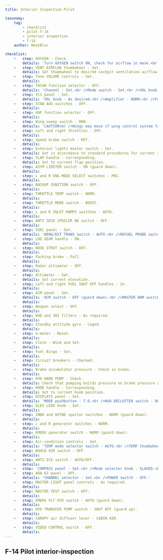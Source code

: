 ```yaml
---
title: Interior Inspection Pilot

taxonomy:
    tag:
        - checklist
        - pilot f-14
        - interior inspection
        - f-14
    author: HeatBlur

checklist:
    -   step: OXYGEN - Check.
        details: 'Turn OXYGEN switch ON, check for airflow in mask.<br />Turn OXYGEN switch OFF, check for no airflow.'
    -   step: VENT AIRFLOW thumbwheel - Set.
        details: Set thumbwheel to desired cockpit ventilation airflow.
    -   step: Tone VOLUME controls - Set.
        details: 
    -   step: TACAN function selector - OFF.
        details: 'Channel - Set.<br />Mode switch - Set.<br />VOL knob - Counterclockwise.'    
    -   step: ICS panel - Set.
        details: 'VOL knob - As desired.<br />Amplifier - NORM.<br />Function selector - COLD MIC.'    
    -   step: STAB AUG switches - OFF.
        details: 
    -   step: UHF function selector - OFF.
        details:
    -   step: Wing-sweep switch - MAN.
        details: 'CAUTION<br />Wings may move if wing control system fails<br />with electrical and/or hydraulic power on.'
    -   step: Left and right throttles - OFF.
        details: 
    -   step: Speed brake switch - RET.
        details: 
    -   step: Exterior lights master switch - Set.
        details: Set in accordance to standard procedures for current situation.
    -   step: FLAP handle - Corresponding.
        details: Set to current flap position.
    -   step: ASYM LIMITER switch - ON (guard down).
        details: 
    -   step: L and R ENG MODE SELECT switches - PRI.
        details: 
    -   step: BACKUP IGNITION switch - OFF.
        details: 
    -   step: THROTTLE TEMP switch - NORM.
        details: 
    -   step: THROTTLE MODE switch - BOOST.
        details: 
    -   step: L and R INLET RAMPS switches - AUTO.
        details: 
    -   step: ANTI SKID SPOILER BK switch - OFF.
        details: 
    -   step: FUEL panel - Set.
        details: 'WING/EXT TRANS switch - AUTO.<br />REFUEL PROBE switch - RET.<br />DUMP switch - OFF.<br />FEED switch - NORM (guard down).'    
    -   step: LDG GEAR handle - DN.
        details: 
    -   step: NOSE STRUT switch - OFF.
        details: 
    -   step: Parking brake - Pull.
        details: 
    -   step: Radar altimeter - OFF.
        details: 
    -   step: Altimeter - Set.
        details: Set current elevation.
    -   step: Left and right FUEL SHUT OFF handles - In.
        details: 
    -   step: ACM panel - Set.
        details: 'ACM switch - OFF (guard down).<br />MASTER ARM switch - OFF (guard down).'
        details: 
    -   step: Weapon select - OFF.
        details: 
    -   step: HUD and VDI filters - As required.
        details: 
    -   step: Standby attitude gyro - Caged.
        details: 
    -   step: G-meter - Reset.
        details: 
    -   step: Clock - Wind and Set.
        details: 
    -   step: Fuel Bingo - Set.
        details: 
    -   step: Circuit breakers - Checked.
        details: 
    -   step: Brake accumulator pressure - Check in Green.
        details: 
    -   step: HYD HAND PUMP - Check.
        details: Check that pumping builds pressure on brake pressure gauge.
    -   step: HOOK handle - Corresponding.
        details: Set to current hook position.
    -   step: DISPLAYS panel - Set.
        details: 'MODE pushbutton - T.O.<br />HUD DECLUTTER switch - OFF.<br />HUD AWL switch - OFF.<br />VDI MODE switch - NORM.<br />VDI AWL switch - ACL.<br />HSD MODE switch - NAV.<br />STEER CMD pushbutton - DEST.<br />DISPLAYS POWER switches - OFF.'
    -   step: ELEV LEAD knob - Set.
        details: 
    -   step: INBD and OUTBD spoiler switches - NORM (guard down).
        details: 
    -   step: L and R generator switches - NORM.
        details: 
    -   step: EMERG generator switch - NORM (guard down).
        details: 
    -   step: Air-condition controls - Set.
        details: 'TEMP mode selector switch - AUTO.<br />TEMP thumbwheel control - As desired (5-7 equals medium setting).<br />CABIN PRESS switch - NORM.<br />AIR SOURCE pushbutton - OFF.'    
    -   step: WSHLD AIR switch - OFF.
        details: 
    -   step: ANTI-ICE switch - AUTO/OFF.
        details: 
    -   step: 'COMPASS panel - Set.<br />Mode selector knob - SLAVED.<br />Hemisphere N-S switch - Set.<br />LAT knob - Set.'    
    -   step: ARA-63 panel - OFF.
        details: 'CHANNEL selector - Set.<br />POWER switch - OFF.'    
    -   step: MASTER LIGHT panel controls - As required.
        details: 
    -   step: MASTER TEST switch - OFF.
        details: 
    -   step: EMERG FLT HYD switch - AUTO (guard down).
        details: 
    -   step: HYD TRANSFER PUMP switch - SHUT OFF (guard up).
        details: 
    -   step: CANOPY air diffuser lever - CABIN AIR.
        details: 
    -   step: VIDEO CONTROL switch - OFF.
        details: 
---
```


## F-14 Pilot interior-inspection